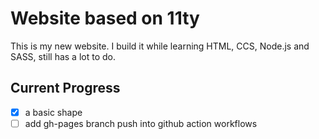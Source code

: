 # Website based on 11ty
This is my new website. I build it while learning HTML, CCS, Node.js and SASS, still has a lot to do.
## Current Progress
- [x] a basic shape
- [ ] add gh-pages branch push into github action workflows
